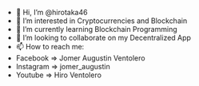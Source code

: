 - 👋 Hi, I’m @hirotaka46
- 👀 I’m interested in Cryptocurrencies and Blockchain
- 🌱 I’m currently learning Blockchain Programming
- 💞️ I’m looking to collaborate on my Decentralized App
- 📫 How to reach me:
- Facebook => Jomer Augustin Ventolero
- Instagram => jomer_augustin
- Youtube => Hiro Ventolero


<!---
hirotaka46/hirotaka46 is a ✨ special ✨ repository because its `README.md` (this file) appears on your GitHub profile.
You can click the Preview link to take a look at your changes.
--->
